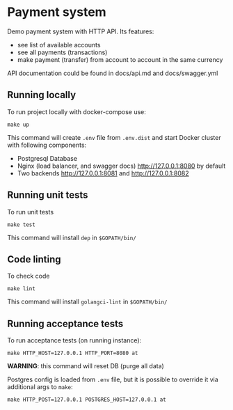 # Payment system

Demo payment system with HTTP API. Its features:
- see list of available accounts
- see all payments (transactions)
- make payment (transfer) from account to account in the same currency

API documentation could be found in docs/api.md and docs/swagger.yml

## Running locally

To run project locally with docker-compose use:

    make up

This command will create `.env` file from `.env.dist`
and start Docker cluster with following components:
   - Postgresql Database
   - Nginx (load balancer, and swagger docs) http://127.0.0.1:8080 by default
   - Two backends http://127.0.0.1:8081 and http://127.0.0.1:8082

## Running unit tests

To run unit tests

    make test

This command will install `dep` in `$GOPATH/bin/`
    
## Code linting

To check code

    make lint

This command will install `golangci-lint` in `$GOPATH/bin/`
    
## Running acceptance tests

To run acceptance tests (on running instance):

    make HTTP_HOST=127.0.0.1 HTTP_PORT=8080 at
    
**WARNING**: this command will reset DB (purge all data)

Postgres config is loaded from `.env` file, but it is
possible to override it via additional args to `make`:

    make HTTP_POST=127.0.0.1 POSTGRES_HOST=127.0.0.1 at
